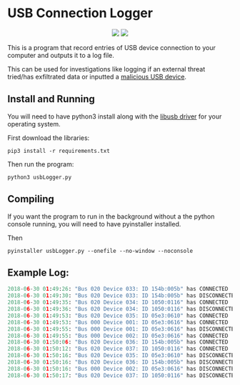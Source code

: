 # USB Connection Logger
<p align="center">
    <img src="https://img.shields.io/badge/License-MIT-blue.svg" />
    <img src="https://img.shields.io/badge/Made%20with-Python-yellow.svg" />
</p>
This is a program that record entries of USB device connection to your computer and outputs it to a log file.

This can be used for investigations like logging if an external threat tried/has exfiltrated data or inputted a [malicious USB device](https://hakshop.com/products/usb-rubber-ducky-deluxe).

## Install and Running
You will need to have python3 install along with the [libusb driver](https://libusb.info) for your operating system.

First download the libraries:
```
pip3 install -r requirements.txt
```
Then run the program:
```
python3 usbLogger.py
```
## Compiling
If you want the program to run in the background without a the python console running, you will need to have pyinstaller installed.

Then
```
pyinstaller usbLogger.py --onefile --no-window --noconsole
```

## Example Log:
```python
2018-06-30 01:49:26: "Bus 020 Device 033: ID 154b:005b" has CONNECTED
2018-06-30 01:49:30: "Bus 020 Device 033: ID 154b:005b" has DISCONNECTED
2018-06-30 01:49:35: "Bus 020 Device 034: ID 1050:0116" has CONNECTED
2018-06-30 01:49:36: "Bus 020 Device 034: ID 1050:0116" has DISCONNECTED
2018-06-30 01:49:53: "Bus 020 Device 035: ID 05e3:0610" has CONNECTED
2018-06-30 01:49:53: "Bus 000 Device 001: ID 05e3:0616" has CONNECTED
2018-06-30 01:49:55: "Bus 000 Device 001: ID 05e3:0616" has DISCONNECTED
2018-06-30 01:49:55: "Bus 000 Device 002: ID 05e3:0616" has CONNECTED
2018-06-30 01:50:06: "Bus 020 Device 036: ID 154b:005b" has CONNECTED
2018-06-30 01:50:12: "Bus 020 Device 037: ID 1050:0116" has CONNECTED
2018-06-30 01:50:16: "Bus 020 Device 035: ID 05e3:0610" has DISCONNECTED
2018-06-30 01:50:16: "Bus 020 Device 036: ID 154b:005b" has DISCONNECTED
2018-06-30 01:50:16: "Bus 000 Device 002: ID 05e3:0616" has DISCONNECTED
2018-06-30 01:50:17: "Bus 020 Device 037: ID 1050:0116" has DISCONNECTED
```
